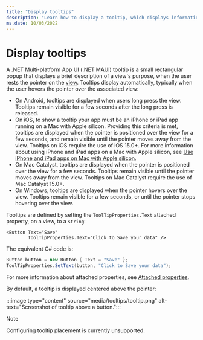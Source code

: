 ```yaml
---
title: "Display tooltips"
description: "Learn how to display a tooltip, which displays information about the view's purpose, when the user rests the pointer on the view."
ms.date: 10/03/2022
---
```


# Display tooltips

A .NET Multi-platform App UI (.NET MAUI) tooltip is a small rectangular popup that displays a brief description of a view's purpose, when the user rests the pointer on the [view](~/user-interface/controls/index.md#views). Tooltips display automatically, typically when the user hovers the pointer over the associated view:

- On Android, tooltips are displayed when users long press the view. Tooltips remain visible for a few seconds after the long press is released.
- On iOS, to show a tooltip your app must be an iPhone or iPad app running on a Mac with Apple silicon. Providing this criteria is met, tooltips are displayed when the pointer is positioned over the view for a few seconds, and remain visible until the pointer moves away from the view. Tooltips on iOS require the use of iOS 15.0+. For more information about using iPhone and iPad apps on a Mac with Apple silicon, see [Use iPhone and iPad apps on Mac with Apple silicon](https://support.apple.com/guide/app-store/fird2c7092da/mac).
- On Mac Catalyst, tooltips are displayed when the pointer is positioned over the view for a few seconds. Tooltips remain visible until the pointer moves away from the view. Tooltips on Mac Catalyst require the use of Mac Catalyst 15.0+.
- On Windows, tooltips are displayed when the pointer hovers over the view. Tooltips remain visible for a few seconds, or until the pointer stops hovering over the view.

Tooltips are defined by setting the `ToolTipProperties.Text` attached property, on a view, to a `string`:

```xaml
<Button Text="Save"
        ToolTipProperties.Text="Click to Save your data" />
```

The equivalent C# code is:

```csharp
Button button = new Button { Text = "Save" };
ToolTipProperties.SetText(button, "Click to Save your data");
```

For more information about attached properties, see [Attached properties](~/fundamentals/attached-properties.md).

By default, a tooltip is displayed centered above the pointer:

:::image type="content" source="media/tooltips/tooltip.png" alt-text="Screenshot of tooltip above a button.":::

> [!NOTE]
> Configuring tooltip placement is currently unsupported.
